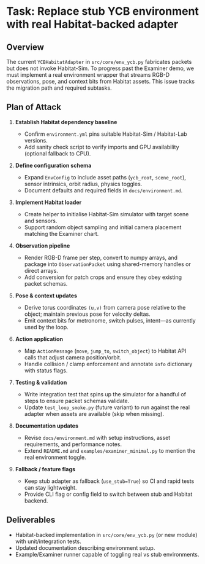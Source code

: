 # Task: Replace stub YCB environment with real Habitat-backed adapter

## Overview

The current `YCBHabitatAdapter` in `src/core/env_ycb.py` fabricates packets but does not invoke Habitat-Sim. To progress past the Examiner demo, we must implement a real environment wrapper that streams RGB-D observations, pose, and context bits from Habitat assets. This issue tracks the migration path and required subtasks.

## Plan of Attack

1. **Establish Habitat dependency baseline**
   - Confirm `environment.yml` pins suitable Habitat-Sim / Habitat-Lab versions.
   - Add sanity check script to verify imports and GPU availability (optional fallback to CPU).

2. **Define configuration schema**
   - Expand `EnvConfig` to include asset paths (`ycb_root`, `scene_root`), sensor intrinsics, orbit radius, physics toggles.
   - Document defaults and required fields in `docs/environment.md`.

3. **Implement Habitat loader**
   - Create helper to initialise Habitat-Sim simulator with target scene and sensors.
   - Support random object sampling and initial camera placement matching the Examiner chart.

4. **Observation pipeline**
   - Render RGB-D frame per step, convert to numpy arrays, and package into `ObservationPacket` using shared-memory handles or direct arrays.
   - Add conversion for patch crops and ensure they obey existing packet schemas.

5. **Pose & context updates**
   - Derive torus coordinates `(u,v)` from camera pose relative to the object; maintain previous pose for velocity deltas.
   - Emit context bits for metronome, switch pulses, intent—as currently used by the loop.

6. **Action application**
   - Map `ActionMessage` (`move`, `jump_to`, `switch_object`) to Habitat API calls that adjust camera position/orbit.
   - Handle collision / clamp enforcement and annotate `info` dictionary with status flags.

7. **Testing & validation**
   - Write integration test that spins up the simulator for a handful of steps to ensure packet schemas validate.
   - Update `test_loop_smoke.py` (future variant) to run against the real adapter when assets are available (skip when missing).

8. **Documentation updates**
   - Revise `docs/environment.md` with setup instructions, asset requirements, and performance notes.
   - Extend `README.md` and `examples/examiner_minimal.py` to mention the real environment toggle.

9. **Fallback / feature flags**
   - Keep stub adapter as fallback (`use_stub=True`) so CI and rapid tests can stay lightweight.
   - Provide CLI flag or config field to switch between stub and Habitat backend.

## Deliverables

- Habitat-backed implementation in `src/core/env_ycb.py` (or new module) with unit/integration tests.
- Updated documentation describing environment setup.
- Example/Examiner runner capable of toggling real vs stub environments.
